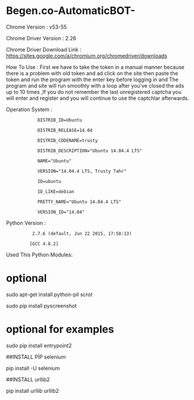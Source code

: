 # Begen.co-AutomaticBOT-



Chrome Version : v53-55

Chrome Driver Version : 2.26

Chrome Driver Download  Link : https://sites.google.com/a/chromium.org/chromedriver/downloads


How To Use : First we have to take the token in a manual manner because there is a problem with old token and ad click on the site then paste the token and run the program with the enter key before logging in and The program and site will run smoothly with a loop after you've closed the ads up to 10 times ,If you do not remember the last unregistered captcha you will enter and register and you will continue to use the captchlar afterwards.

Operation System :

                DISTRIB_ID=Ubuntu

                DISTRIB_RELEASE=14.04

                DISTRIB_CODENAME=trusty

                DISTRIB_DESCRIPTION="Ubuntu 14.04.4 LTS"

                NAME="Ubuntu"

                VERSION="14.04.4 LTS, Trusty Tahr"

                ID=ubuntu

                ID_LIKE=debian

                PRETTY_NAME="Ubuntu 14.04.4 LTS"

                VERSION_ID="14.04"

Python Version :

              2.7.6 (default, Jun 22 2015, 17:58:13) 

             [GCC 4.8.2]

Used This Python Modules:

  # optional
  
  sudo apt-get install python-pil scrot
  
  sudo pip install pyscreenshot
  
  # optional for examples
  
  sudo pip install entrypoint2
  
##INSTALL PİP selenium

  pip install -U selenium
  
##INSTALL urllib2

  pip install urllib urllib2
  
